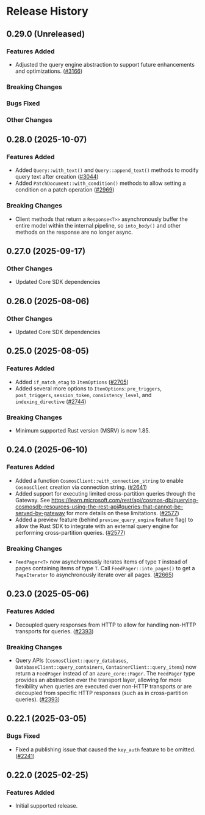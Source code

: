 # Release History

## 0.29.0 (Unreleased)

### Features Added

- Adjusted the query engine abstraction to support future enhancements and optimizations. ([#3166](https://github.com/Azure/azure-sdk-for-rust/pull/3166))

### Breaking Changes

### Bugs Fixed

### Other Changes

## 0.28.0 (2025-10-07)

### Features Added

- Added `Query::with_text()` and `Query::append_text()` methods to modify query text after creation ([#3044](https://github.com/Azure/azure-sdk-for-rust/pull/3044))
- Added `PatchDocument::with_condition()` methods to allow setting a condition on a patch operation ([#2969](https://github.com/Azure/azure-sdk-for-rust/pull/2969))

### Breaking Changes

- Client methods that return a `Response<T>>` asynchronously buffer the entire model within the internal pipeline, so `into_body()` and other methods on the response are no longer async.

## 0.27.0 (2025-09-17)

### Other Changes

- Updated Core SDK dependencies

## 0.26.0 (2025-08-06)

### Other Changes

- Updated Core SDK dependencies

## 0.25.0 (2025-08-05)

### Features Added

- Added `if_match_etag` to `ItemOptions` ([#2705](https://github.com/Azure/azure-sdk-for-rust/pull/2705))
- Added several more options to `ItemOptions`: `pre_triggers`, `post_triggers`, `session_token`, `consistency_level`, and `indexing_directive` ([#2744](https://github.com/Azure/azure-sdk-for-rust/pull/2744))

### Breaking Changes

- Minimum supported Rust version (MSRV) is now 1.85.

## 0.24.0 (2025-06-10)

### Features Added

- Added a function `CosmosClient::with_connection_string` to enable `CosmosClient` creation via connection string. ([#2641](https://github.com/Azure/azure-sdk-for-rust/pull/2641))
- Added support for executing limited cross-partition queries through the Gateway. See <https://learn.microsoft.com/rest/api/cosmos-db/querying-cosmosdb-resources-using-the-rest-api#queries-that-cannot-be-served-by-gateway> for more details on these limitations. ([#2577](https://github.com/Azure/azure-sdk-for-rust/pull/2577))
- Added a preview feature (behind `preview_query_engine` feature flag) to allow the Rust SDK to integrate with an external query engine for performing cross-partition queries. ([#2577](https://github.com/Azure/azure-sdk-for-rust/pull/2577))

### Breaking Changes

- `FeedPager<T>` now asynchronously iterates items of type `T` instead of pages containing items of type `T`. Call `FeedPager::into_pages()` to get a `PageIterator` to asynchronously iterate over all pages. ([#2665](https://github.com/Azure/azure-sdk-for-rust/pull/2665))

## 0.23.0 (2025-05-06)

### Features Added

- Decoupled query responses from HTTP to allow for handling non-HTTP transports for queries. ([#2393](https://github.com/Azure/azure-sdk-for-rust/pull/2393))

### Breaking Changes

- Query APIs (`CosmosClient::query_databases`, `DatabaseClient::query_containers`, `ContainerClient::query_items`) now return a `FeedPager` instead of an `azure_core::Pager`. The `FeedPager` type provides an abstraction over the transport layer, allowing for more flexibility when queries are executed over non-HTTP transports or are decoupled from specific HTTP responses (such as in cross-partition queries). ([#2393](https://github.com/Azure/azure-sdk-for-rust/pull/2393))

## 0.22.1 (2025-03-05)

### Bugs Fixed

- Fixed a publishing issue that caused the `key_auth` feature to be omitted. ([#2241](https://github.com/Azure/azure-sdk-for-rust/issues/2241))

## 0.22.0 (2025-02-25)

### Features Added

- Initial supported release.
